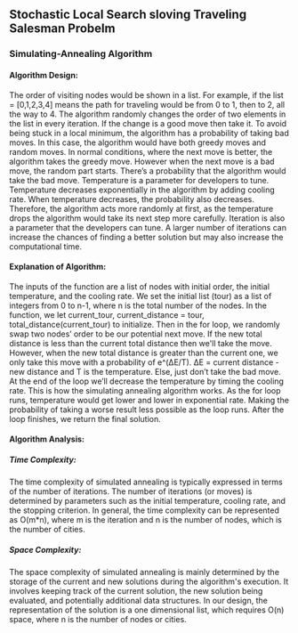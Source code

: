 ## Stochastic Local Search sloving Traveling Salesman Probelm
### Simulating-Annealing Algorithm

#### Algorithm Design:
The order of visiting nodes would be shown in a list. For example, if the list = [0,1,2,3,4] means the path for traveling would be from 0 to 1, then to 2, all the way to 4.
The algorithm randomly changes the order of two elements in the list in every iteration. If the change is a good move then take it. To avoid being stuck in a local minimum, the algorithm has a probability of taking bad moves.
In this case, the algorithm would have both greedy moves and random moves. In normal conditions, where the next move is better, the algorithm takes the greedy move. However when the next move is a bad move, the random part starts.
There’s a probability that the algorithm would take the bad move. Temperature is a parameter for developers to tune. Temperature decreases exponentially in the algorithm by adding cooling rate.
When temperature decreases, the probability also decreases. Therefore, the algorithm acts more randomly at first, as the temperature drops the algorithm would take its next step more carefully.
Iteration is also a parameter that the developers can tune. A larger number of iterations can increase the chances of finding a better solution but may also increase the computational time.

#### Explanation of Algorithm:
The inputs of the function are a list of nodes with initial order, the initial temperature, and the cooling rate. We set the initial list (tour) as a list of integers from 0 to n-1, where n is the total number of the nodes.
In the function, we let current_tour, current_distance = tour, total_distance(current_tour) to initialize. Then in the for loop, we randomly swap two nodes’ order to be our potential next move.
If the new total distance is less than the current total distance then we'll take the move. However, when the new total distance is greater than the current one, we only take this move with a probability of e^(ΔE/T).
ΔE = current distance - new distance and T is the temperature. Else, just don’t take the bad move. At the end of the loop we’ll decrease the temperature by timing the cooling rate. This is how the simulating annealing algorithm works.
As the for loop runs, temperature would get lower and lower in exponential rate. Making the probability of taking a worse result less possible as the loop runs. After the loop finishes, we return the final solution. 

#### Algorithm Analysis:
##### Time Complexity:
The time complexity of simulated annealing is typically expressed in terms of the number of iterations. The number of iterations (or moves) is determined by parameters such as the initial temperature, cooling rate, and the stopping criterion. In general, the time complexity can be represented as O(m*n), where m is the iteration and n is the number of nodes, which is the number of cities.
##### Space Complexity:
The space complexity of simulated annealing is mainly determined by the storage of the current and new solutions during the algorithm's execution. It involves keeping track of the current solution, the new solution being evaluated, and potentially additional data structures. In our design, the representation of the solution is a one dimensional list, which requires O(n) space, where n is the number of nodes or cities. 
